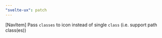 ```yaml
---
"svelte-ux": patch
---
```


[NavItem] Pass `classes` to icon instead of single `class` (i.e. support path class(es))
